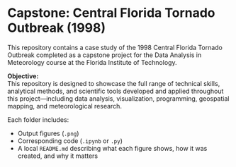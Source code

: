 # Capstone: Central Florida Tornado Outbreak (1998)

This repository contains a case study of the 1998 Central Florida Tornado Outbreak completed as a capstone project for the Data Analysis in Meteorology course at the Florida Institute of Technology.

**Objective:**  
This repository is designed to showcase the full range of technical skills, analytical methods, and scientific tools developed and applied throughout this project—including data analysis, visualization, programming, geospatial mapping, and meteorological research.

Each folder includes:
- Output figures (`.png`)
- Corresponding code (`.ipynb` or `.py`)
- A local `README.md` describing what each figure shows, how it was created, and why it matters

